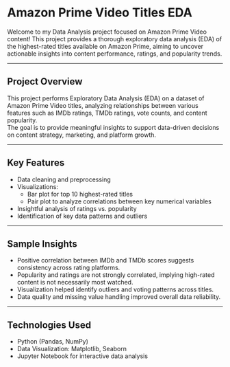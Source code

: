# Amazon Prime Video Titles EDA

Welcome to my Data Analysis project focused on Amazon Prime Video content! This project provides a thorough exploratory data analysis (EDA) of the highest-rated titles available on Amazon Prime, aiming to uncover actionable insights into content performance, ratings, and popularity trends.

---

## Project Overview

This project performs Exploratory Data Analysis (EDA) on a dataset of Amazon Prime Video titles, analyzing relationships between various features such as IMDb ratings, TMDb ratings, vote counts, and content popularity.  
The goal is to provide meaningful insights to support data-driven decisions on content strategy, marketing, and platform growth.

---

## Key Features

- Data cleaning and preprocessing
- Visualizations:  
  - Bar plot for top 10 highest-rated titles  
  - Pair plot to analyze correlations between key numerical variables  
- Insightful analysis of ratings vs. popularity  
- Identification of key data patterns and outliers

---

## Sample Insights

- Positive correlation between IMDb and TMDb scores suggests consistency across rating platforms.
- Popularity and ratings are not strongly correlated, implying high-rated content is not necessarily most watched.
- Visualization helped identify outliers and voting patterns across titles.
- Data quality and missing value handling improved overall data reliability.

---

## Technologies Used

- Python (Pandas, NumPy)
- Data Visualization: Matplotlib, Seaborn
- Jupyter Notebook for interactive data analysis

